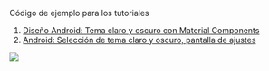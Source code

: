 Código de ejemplo para los tutoriales

1. [Diseño Android: Tema claro y oscuro con Material Components](https://danielme.com/2020/12/20/diseno-android-tema-claro-y-oscuro-con-material-components/)
2. [Android: Selección de tema claro y oscuro, pantalla de ajustes](https://danielme.com/2020/12/20/android-seleccion-de-tema-claro-y-oscuro-pantalla-de-ajustes/)


[![](https://img.youtube.com/vi/pYEodKYYASs/0.jpg)](https://www.youtube.com/watch?v=pYEodKYYASs)

